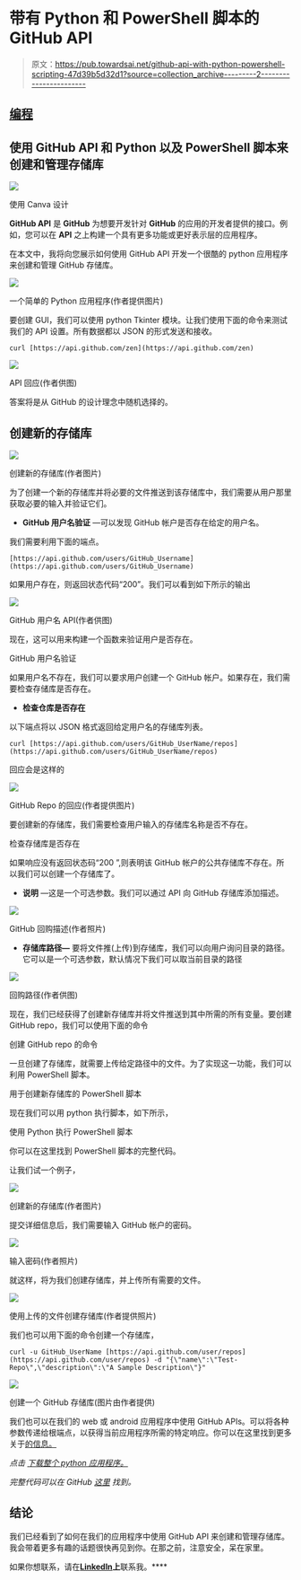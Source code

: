 # 带有 Python 和 PowerShell 脚本的 GitHub API

> 原文：<https://pub.towardsai.net/github-api-with-python-powershell-scripting-47d39b5d32d1?source=collection_archive---------2----------------------->

## [编程](https://towardsai.net/p/category/programming)

## 使用 GitHub API 和 Python 以及 PowerShell 脚本来创建和管理存储库

![](img/ca2e8d35b9f5771cee22d25e18a7fa01.png)

使用 Canva 设计

**GitHub API** 是 **GitHub** 为想要开发针对 **GitHub** 的应用的开发者提供的接口。例如，您可以在 **API** 之上构建一个具有更多功能或更好表示层的应用程序。

在本文中，我将向您展示如何使用 GitHub API 开发一个很酷的 python 应用程序来创建和管理 GitHub 存储库。

![](img/bc0affd96a735e9ba287acc01f2424dc.png)

一个简单的 Python 应用程序(作者提供图片)

要创建 GUI，我们可以使用 python Tkinter 模块。让我们使用下面的命令来测试我们的 API 设置。所有数据都以 JSON 的形式发送和接收。

```
curl [https://api.github.com/zen](https://api.github.com/zen)
```

![](img/4c469b6df3ffc5e5ca71a5ab5e7a362b.png)

API 回应(作者供图)

答案将是从 GitHub 的设计理念中随机选择的。

## 创建新的存储库

![](img/2df312c4f569656f277ccaaf4a1da240.png)

创建新的存储库(作者图片)

为了创建一个新的存储库并将必要的文件推送到该存储库中，我们需要从用户那里获取必要的输入并验证它们。

*   **GitHub 用户名验证** —可以发现 GitHub 帐户是否存在给定的用户名。

我们需要利用下面的端点。

```
[https://api.github.com/users/GitHub_Username](https://api.github.com/users/GitHub_Username)
```

如果用户存在，则返回状态代码“200”。我们可以看到如下所示的输出

![](img/e2ab2cdc1037b0bf1b6d88cab2140108.png)

GitHub 用户名 API(作者供图)

现在，这可以用来构建一个函数来验证用户是否存在。

GitHub 用户名验证

如果用户名不存在，我们可以要求用户创建一个 GitHub 帐户。如果存在，我们需要检查存储库是否存在。

*   **检查仓库是否存在**

以下端点将以 JSON 格式返回给定用户名的存储库列表。

```
curl [https://api.github.com/users/GitHub_UserName/repos](https://api.github.com/users/GitHub_UserName/repos)
```

回应会是这样的

![](img/2178c65eb65dfa139ec64a98701db83f.png)

GitHub Repo 的回应(作者提供图片)

要创建新的存储库，我们需要检查用户输入的存储库名称是否不存在。

检查存储库是否存在

如果响应没有返回状态码“200 ”,则表明该 GitHub 帐户的公共存储库不存在。所以我们可以创建一个存储库了。

*   **说明** —这是一个可选参数。我们可以通过 API 向 GitHub 存储库添加描述。

![](img/94d5ab9828f0f4e31731cc48b924cfa8.png)

GitHub 回购描述(作者照片)

*   **存储库路径—** 要将文件推(上传)到存储库，我们可以向用户询问目录的路径。它可以是一个可选参数，默认情况下我们可以取当前目录的路径

![](img/cca52df177e3dc65bd7894dbc8ea39c9.png)

回购路径(作者供图)

现在，我们已经获得了创建新存储库并将文件推送到其中所需的所有变量。要创建 GitHub repo，我们可以使用下面的命令

创建 GitHub repo 的命令

一旦创建了存储库，就需要上传给定路径中的文件。为了实现这一功能，我们可以利用 PowerShell 脚本。

用于创建新存储库的 PowerShell 脚本

现在我们可以用 python 执行脚本，如下所示，

使用 Python 执行 PowerShell 脚本

你可以在这里找到 PowerShell 脚本的完整代码。

让我们试一个例子，

![](img/4516d8e1bcaf259e67f38cc87a942583.png)

创建新的存储库(作者图片)

提交详细信息后，我们需要输入 GitHub 帐户的密码。

![](img/5e045af68b3b663187dac497e593da92.png)

输入密码(作者照片)

就这样，将为我们创建存储库，并上传所有需要的文件。

![](img/a4bda55cd4775be1d2c69eb169e0e355.png)

使用上传的文件创建存储库(作者提供照片)

我们也可以用下面的命令创建一个存储库，

```
curl -u GitHub_UserName [https://api.github.com/user/repos](https://api.github.com/user/repos) -d "{\"name\":\"Test-Repo\",\"description\":\"A Sample Description\"}"
```

![](img/6952ee89582681088c57720b2628d38f.png)

创建一个 GitHub 存储库(图片由作者提供)

我们也可以在我们的 web 或 android 应用程序中使用 GitHub APIs。可以将各种参数传递给根端点，以获得当前应用程序所需的特定响应。你可以在这里找到更多关于[的信息。](https://developer.github.com/v3/)

*点击* [*下载整个 python 应用程序。*](https://bit.ly/GitLearn-download)

*完整代码可以在 GitHub* [*这里*](https://github.com/RitheeshBaradwaj/GitLearn) *找到。*

## 结论

我们已经看到了如何在我们的应用程序中使用 GitHub API 来创建和管理存储库。我会带着更多有趣的话题很快再见到你。在那之前，注意安全，呆在家里。

如果你想联系，请在[**LinkedIn**](https://www.linkedin.com/in/ritheesh-baradwaj-yellenki-8a6988173/)**上**联系我。****